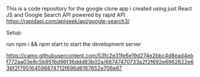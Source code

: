 This is a code repository for the google clone app i created using just React JS and Google Search API powered by rapid API https://rapidapi.com/apigeek/api/google-search3/

Setup:

run npm i && npm start to start the development server

https://camo.githubusercontent.com/53fc2e31fe6e19d274e2bbc4d8ead4ebf772aa03e8c5b9516d96f36ddd83b02a/68747470733a2f2f692e6962622e636f2f795164596874712f696d6167652e706e67
